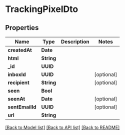 # TrackingPixelDto

## Properties
Name | Type | Description | Notes
------------ | ------------- | ------------- | -------------
**createdAt** | **Date** |  | 
**html** | **String** |  | 
**_id** | **UUID** |  | 
**inboxId** | **UUID** |  | [optional] 
**recipient** | **String** |  | [optional] 
**seen** | **Bool** |  | 
**seenAt** | **Date** |  | [optional] 
**sentEmailId** | **UUID** |  | [optional] 
**url** | **String** |  | 

[[Back to Model list]](../README#documentation-for-models) [[Back to API list]](../README#documentation-for-api-endpoints) [[Back to README]](../README)


